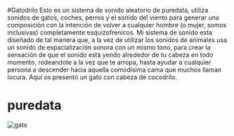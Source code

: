 #Gatodrilo
Esto es un sistema de sonido aleatorio de puredata, utiliza sonidos de gatos, coches, perros y el sonido del viento para generar una composición con la intención de volver a cualquier hombre (o mujer, somos inclusivas) completamente esquizofrenicos. Mi sistema de sonido esta diseñado de tal manera que, a la vez de utilizar los sonidos de animales usa un sonido de espacialización sonora con un mismo tono, para crear la sensación de que el sonido está yendo alrededor de tu cabeza en todo momento, rodeandote a la vez que te arropa, hasta ayudar a cualquier persona a descender hacia aquella comodísima cama que muchos llaman locura. Aquí os presento un gato con cabeza de cocodrilo.

# puredata
![gato](https://github.com/soyadriamigos/puredata/assets/129506912/b1bd4e96-e196-487d-93a3-1aa39c33782b)
